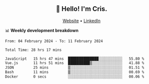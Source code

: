 
<h2 align="center">👋 Hello! I'm Cris.</h2>
<p align="center">
  <a href="https://www.criscunas.dev">Website</a> •
  <a href="https://www.linkedin.com/in/cristophercunas/">LinkedIn</a> 
</p>


📊 **Weekly development breakdown**
<!--START_SECTION:waka-->

```txt
From: 04 February 2024 - To: 11 February 2024

Total Time: 28 hrs 17 mins

JavaScript   15 hrs 47 mins  ██████████████░░░░░░░░░░░   55.80 %
Vue.js       11 hrs 51 mins  ██████████▒░░░░░░░░░░░░░░   41.88 %
JSON         25 mins         ▒░░░░░░░░░░░░░░░░░░░░░░░░   01.51 %
Bash         11 mins         ▒░░░░░░░░░░░░░░░░░░░░░░░░   00.69 %
Docker       0 secs          ░░░░░░░░░░░░░░░░░░░░░░░░░   00.06 %
```

<!--END_SECTION:waka-->

